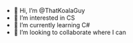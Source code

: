 - 👋 Hi, I’m @ThatKoalaGuy
- 👀 I’m interested in CS
- 🌱 I’m currently learning C#
- 💞️ I’m looking to collaborate where I can

<!---
ThatKoalaGuy/ThatKoalaGuy is a ✨ special ✨ repository because its `README.md` (this file) appears on your GitHub profile.
You can click the Preview link to take a look at your changes.
--->
